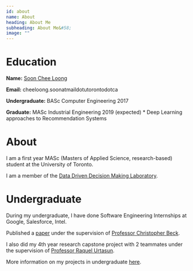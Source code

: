```yaml
---
id: about 
name: About
heading: About Me
subheading: About Me&#58; 
image: ""
---
```


# Education 

**Name:** [Soon Chee Loong](http://scheeloong.github.io)

**Email:** cheeloong.soonatmaildotutorontodotca 

**Undergraduate:**  BASc Computer Engineering 2017

**Graduate:**  MASc Industrial Engineering 2019 (expected)
    * Deep Learning approaches to Recommendation Systems

# About

I am a first year MASc (Masters of Applied Science, research-based) student at the University of Toronto.

I am a member of the [Data Driven Decision Making Laboratory](http://d3m.mie.utoronto.ca/members/).

# Undergraduate 
During my undergraduate, I have done Software Engineering Internships at Google, Salesforce, Intel. 

Published a [paper](https://link.springer.com/article/10.1007/s10601-016-9238-x) under the supervision of [Professor Christopher Beck](https://www.mie.utoronto.ca/mie/faculty/beck).

I also did my 4th year research capstone project with 2 teammates under the supervision of [Professor Raquel Urtasun](http://www.cs.toronto.edu/~urtasun/).

More information on my projects in undergraduate [here](www.sooncheeloong.com).

